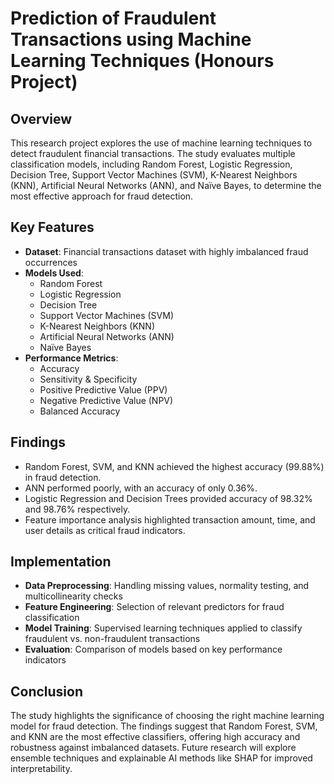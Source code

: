 # Prediction of Fraudulent Transactions using Machine Learning Techniques (Honours Project)

## Overview
This research project explores the use of machine learning techniques to detect fraudulent financial transactions. The study evaluates multiple classification models, including Random Forest, Logistic Regression, Decision Tree, Support Vector Machines (SVM), K-Nearest Neighbors (KNN), Artificial Neural Networks (ANN), and Naïve Bayes, to determine the most effective approach for fraud detection.

## Key Features
- **Dataset**: Financial transactions dataset with highly imbalanced fraud occurrences
- **Models Used**:  
  - Random Forest  
  - Logistic Regression  
  - Decision Tree  
  - Support Vector Machines (SVM)  
  - K-Nearest Neighbors (KNN)  
  - Artificial Neural Networks (ANN)  
  - Naïve Bayes  
- **Performance Metrics**:  
  - Accuracy  
  - Sensitivity & Specificity  
  - Positive Predictive Value (PPV)  
  - Negative Predictive Value (NPV)  
  - Balanced Accuracy  

## Findings
- Random Forest, SVM, and KNN achieved the highest accuracy (99.88%) in fraud detection.
- ANN performed poorly, with an accuracy of only 0.36%.
- Logistic Regression and Decision Trees provided accuracy of 98.32% and 98.76% respectively.
- Feature importance analysis highlighted transaction amount, time, and user details as critical fraud indicators.

## Implementation
- **Data Preprocessing**: Handling missing values, normality testing, and multicollinearity checks  
- **Feature Engineering**: Selection of relevant predictors for fraud classification  
- **Model Training**: Supervised learning techniques applied to classify fraudulent vs. non-fraudulent transactions  
- **Evaluation**: Comparison of models based on key performance indicators  

## Conclusion
The study highlights the significance of choosing the right machine learning model for fraud detection. The findings suggest that Random Forest, SVM, and KNN are the most effective classifiers, offering high accuracy and robustness against imbalanced datasets. Future research will explore ensemble techniques and explainable AI methods like SHAP for improved interpretability.



